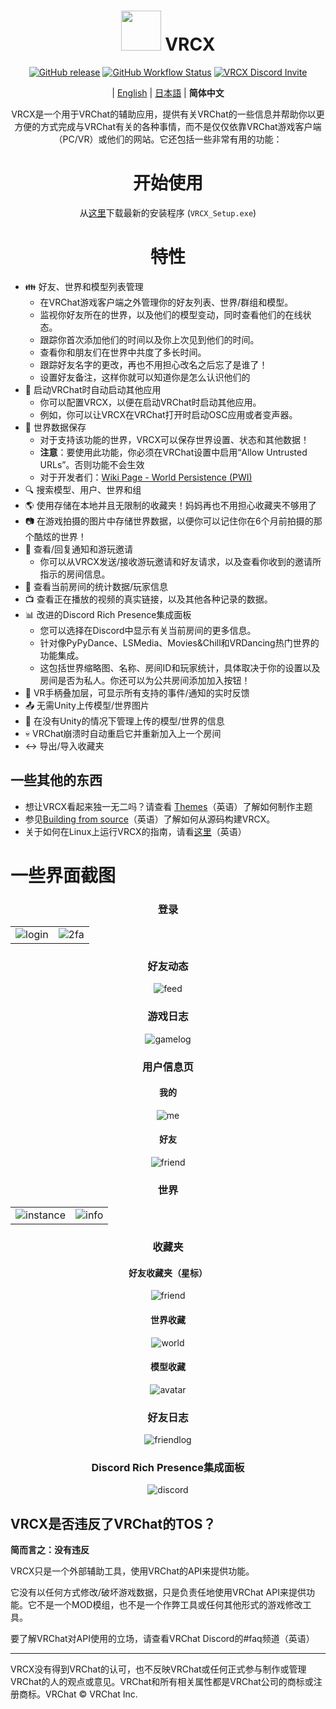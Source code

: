 <div align="center">

# <img src="https://raw.githubusercontent.com/vrcx-team/VRCX/master/VRCX.ico" width="64" height="64"> </img> VRCX 
[![GitHub release](https://img.shields.io/github/release/vrcx-team/VRCX.svg)](https://github.com/vrcx-team/VRCX/releases/latest)
[![GitHub Workflow Status](https://github.com/vrcx-team/VRCX/actions/workflows/github_actions.yml/badge.svg)](https://github.com/vrcx-team/VRCX/actions/workflows/github_actions.yml) 
[![VRCX Discord Invite](https://img.shields.io/discord/854071236363550763?color=%237289DA&logo=discord&logoColor=white)](https://vrcx.pypy.moe/discord)

| [English](./README.md) | [日本語](./README.jp.md) | **简体中文**

VRCX是一个用于VRChat的辅助应用，提供有关VRChat的一些信息并帮助你以更方便的方式完成与VRChat有关的各种事情，而不是仅仅依靠VRChat游戏客户端（PC/VR）或他们的网站。它还包括一些非常有用的功能：

# 开始使用

<div align="center">

从[这里](https://github.com/vrcx-team/VRCX/releases/latest)下载最新的安装程序 (`VRCX_Setup.exe`) 

# 特性

<div align="left">


- :family: 好友、世界和模型列表管理
  - 在VRChat游戏客户端之外管理你的好友列表、世界/群组和模型。
  - 监视你好友所在的世界，以及他们的模型变动，同时查看他们的在线状态。
  - 跟踪你首次添加他们的时间以及你上次见到他们的时间。
  - 查看你和朋友们在世界中共度了多长时间。
  - 跟踪好友名字的更改，再也不用担心改名之后忘了是谁了！
  - 设置好友备注，这样你就可以知道你是怎么认识他们的
- :electric_plug: 启动VRChat时自动启动其他应用
  - 你可以配置VRCX，以便在启动VRChat时启动其他应用。
  - 例如，你可以让VRCX在VRChat打开时启动OSC应用或者变声器。
- :floppy_disk: 世界数据保存
  - 对于支持该功能的世界，VRCX可以保存世界设置、状态和其他数据！
  - **注意**：要使用此功能，你必须在VRChat设置中启用“Allow Untrusted URLs”。否则功能不会生效
  - 对于开发者们：[Wiki Page - World Persistence (PWI)](<https://github.com/vrcx-team/VRCX/wiki/World-Persistence-(PWI)>)
- :mag: 搜索模型、用户、世界和组
- :earth_americas: 使用存储在本地并且无限制的收藏夹！妈妈再也不用担心收藏夹不够用了
- :camera: 在游戏拍摄的图片中存储世界数据，以便你可以记住你在6个月前拍摄的那个酷炫的世界！
- :bell: 查看/回复通知和游玩邀请
  - 你可以从VRCX发送/接收游玩邀请和好友请求，以及查看你收到的邀请所指示的房间信息。
- :scroll: 查看当前房间的统计数据/玩家信息
- :tv: 查看正在播放的视频的真实链接，以及其他各种记录的数据。
- :bar_chart: 改进的Discord Rich Presence集成面板
  - 您可以选择在Discord中显示有关当前房间的更多信息。
  - 针对像PyPyDance、LSMedia、Movies&Chill和VRDancing热门世界的功能集成。
  - 这包括世界缩略图、名称、房间ID和玩家统计，具体取决于你的设置以及房间是否为私人。你还可以为公共房间添加加入按钮！
- :crystal_ball: VR手柄叠加层，可显示所有支持的事件/通知的实时反馈
- :outbox_tray: 无需Unity上传模型/世界图片
- :page_facing_up: 在没有Unity的情况下管理上传的模型/世界的信息
- :skull: VRChat崩溃时自动重启它并重新加入上一个房间
- :left_right_arrow: 导出/导入收藏夹

## 一些其他的东西

- 想让VRCX看起来独一无二吗？请查看 [Themes](https://github.com/vrcx-team/VRCX/wiki/Themes)（英语）了解如何制作主题
- 参见[Building from source](https://github.com/vrcx-team/VRCX/wiki/Building-from-source)（英语）了解如何从源码构建VRCX。
- 关于如何在Linux上运行VRCX的指南，请看[这里](https://github.com/vrcx-team/VRCX/wiki/Running-VRCX-on-Linux)（英语）
# 一些界面截图

<div align="center">

<h3>登录</h3>

<table>
  <tr>
    <td align="center"><img src="https://user-images.githubusercontent.com/47104993/246643085-8a230eb9-6bac-4f83-8f6c-4b6ea76c37e2.png" alt="login"></td>
    <td align="center"><img src="https://user-images.githubusercontent.com/47104993/246643167-b3988e3d-77ab-421f-862e-1b9fc59d46e9.png" alt="2fa"></td>
  </tr>
</table>

<h3>好友动态</h3>

<img src="https://user-images.githubusercontent.com/47104993/246643541-6c3f64cb-7a22-493e-8f66-8524caff2994.png" alt="feed">

<h3>游戏日志</h3>

<img src="https://user-images.githubusercontent.com/47104993/246643608-b8472c89-ac38-4fbe-b2f3-b6bd5be06b28.png" alt="gamelog">

<h3>用户信息页</h3>

<h4>我的</h4>

<img src="https://user-images.githubusercontent.com/47104993/246643835-d4b9e008-7a64-4163-a53c-7c01bc78a780.png" alt="me">

<h4>好友</h4>

<img src="https://user-images.githubusercontent.com/47104993/246644739-b1d7d2df-40f2-465e-bd50-3127ee7a6fdd.png" alt="friend">

<h3>世界</h3>

<table>
  <tr>
    <td align="center"><img src="https://user-images.githubusercontent.com/47104993/246643937-5a5197ed-f1dc-4fd1-abed-61467107b51c.png" alt="instance"></td>
    <td align="center"><img src="https://user-images.githubusercontent.com/47104993/246643971-a82900ab-8020-48d9-a700-0fb7db7f3892.png" alt="info"></td>
  </tr>
</table>

<h3>收藏夹</h3>

<h4>好友收藏夹（星标）</h4>

<img src="https://user-images.githubusercontent.com/47104993/246644035-edf5b224-004c-4aee-b7e7-88169834ea24.png" alt="friend">

<h4>世界收藏</h4>

<img src="https://user-images.githubusercontent.com/47104993/246644127-7d055aec-5df1-44af-82a9-8b107fc2329b.png" alt="world">

<h4>模型收藏</h4>

<img src="https://user-images.githubusercontent.com/47104993/246644243-0ccbfc65-194e-4510-a785-16a171849cd8.png" alt="avatar">

<h3>好友日志</h3>

<img src="https://user-images.githubusercontent.com/47104993/246644384-540953c8-e5aa-49d0-82da-45728483456c.png" alt="friendlog">

<h3>Discord Rich Presence集成面板</h3>

<img src="https://user-images.githubusercontent.com/47104993/246644534-5d07589e-0464-46c8-a78a-1cb927fab08e.png" alt="discord">

<!-- The other images will be similar to this -->
</div>

## VRCX是否违反了VRChat的TOS？

**简而言之：没有违反**

VRCX只是一个外部辅助工具，使用VRChat的API来提供功能。

它没有以任何方式修改/破坏游戏数据，只是负责任地使用VRChat API来提供功能。它不是一个MOD模组，也不是一个作弊工具或任何其他形式的游戏修改工具。

要了解VRChat对API使用的立场，请查看VRChat Discord的#faq频道（英语）

---

VRCX没有得到VRChat的认可，也不反映VRChat或任何正式参与制作或管理VRChat的人的观点或意见。VRChat和所有相关属性都是VRChat公司的商标或注册商标。VRChat © VRChat Inc.

